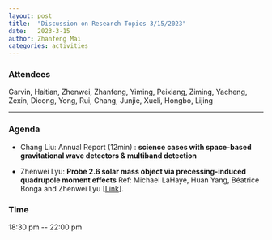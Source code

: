 ```yaml
---
layout: post
title:  "Discussion on Research Topics 3/15/2023"
date:   2023-3-15
author: Zhanfeng Mai
categories: activities
---
```



### Attendees

Garvin, Haitian, Zhenwei, Zhanfeng, Yiming, Peixiang, Ziming, Yacheng, Zexin, Dicong, Yong, Rui, Chang, Junjie, Xueli, Hongbo, Lijing

---

### Agenda

- Chang Liu: Annual Report (12min) : **science cases with space-based gravitational wave detectors & multiband detection**

- Zhenwei Lyu: **Probe 2.6 solar mass object via precessing-induced quadrupole moment effects**
  Ref: Michael LaHaye, Huan Yang, Béatrice Bonga and Zhenwei Lyu [[Link](https://arxiv.org/abs/2212.04657)].
      
     
       
  
       
  
       

          
### Time

18:30 pm -- 22:00 pm
